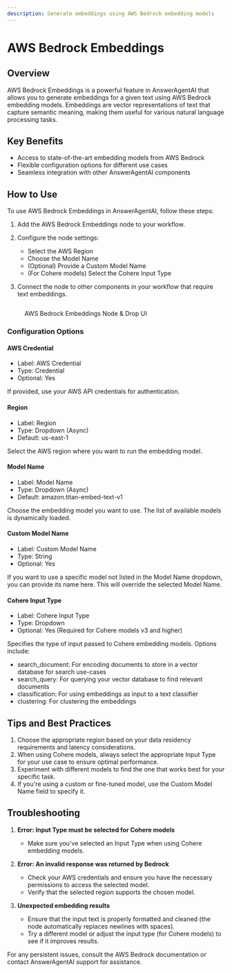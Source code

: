 ```yaml
---
description: Generate embeddings using AWS Bedrock embedding models
---
```


# AWS Bedrock Embeddings

## Overview

AWS Bedrock Embeddings is a powerful feature in AnswerAgentAI that allows you to generate embeddings for a given text using AWS Bedrock embedding models. Embeddings are vector representations of text that capture semantic meaning, making them useful for various natural language processing tasks.

## Key Benefits

-   Access to state-of-the-art embedding models from AWS Bedrock
-   Flexible configuration options for different use cases
-   Seamless integration with other AnswerAgentAI components

## How to Use

To use AWS Bedrock Embeddings in AnswerAgentAI, follow these steps:

1. Add the AWS Bedrock Embeddings node to your workflow.
2. Configure the node settings:

    - Select the AWS Region
    - Choose the Model Name
    - (Optional) Provide a Custom Model Name
    - (For Cohere models) Select the Cohere Input Type

3. Connect the node to other components in your workflow that require text embeddings.

<!-- TODO: Screenshot of the AWS Bedrock Embeddings node configuration panel -->
<figure><img src="/.gitbook/assets/screenshots/aws chatbedrock in a workflow.png" alt="" /><figcaption><p> AWS Bedrock Embeddings Node   &#x26; Drop UI</p></figcaption></figure>

### Configuration Options

#### AWS Credential

-   Label: AWS Credential
-   Type: Credential
-   Optional: Yes

If provided, use your AWS API credentials for authentication.

#### Region

-   Label: Region
-   Type: Dropdown (Async)
-   Default: us-east-1

Select the AWS region where you want to run the embedding model.

#### Model Name

-   Label: Model Name
-   Type: Dropdown (Async)
-   Default: amazon.titan-embed-text-v1

Choose the embedding model you want to use. The list of available models is dynamically loaded.

#### Custom Model Name

-   Label: Custom Model Name
-   Type: String
-   Optional: Yes

If you want to use a specific model not listed in the Model Name dropdown, you can provide its name here. This will override the selected Model Name.

#### Cohere Input Type

-   Label: Cohere Input Type
-   Type: Dropdown
-   Optional: Yes (Required for Cohere models v3 and higher)

Specifies the type of input passed to Cohere embedding models. Options include:

-   search_document: For encoding documents to store in a vector database for search use-cases
-   search_query: For querying your vector database to find relevant documents
-   classification: For using embeddings as input to a text classifier
-   clustering: For clustering the embeddings

## Tips and Best Practices

1. Choose the appropriate region based on your data residency requirements and latency considerations.
2. When using Cohere models, always select the appropriate Input Type for your use case to ensure optimal performance.
3. Experiment with different models to find the one that works best for your specific task.
4. If you're using a custom or fine-tuned model, use the Custom Model Name field to specify it.

## Troubleshooting

1. **Error: Input Type must be selected for Cohere models**

    - Make sure you've selected an Input Type when using Cohere embedding models.

2. **Error: An invalid response was returned by Bedrock**

    - Check your AWS credentials and ensure you have the necessary permissions to access the selected model.
    - Verify that the selected region supports the chosen model.

3. **Unexpected embedding results**
    - Ensure that the input text is properly formatted and cleaned (the node automatically replaces newlines with spaces).
    - Try a different model or adjust the input type (for Cohere models) to see if it improves results.

For any persistent issues, consult the AWS Bedrock documentation or contact AnswerAgentAI support for assistance.
